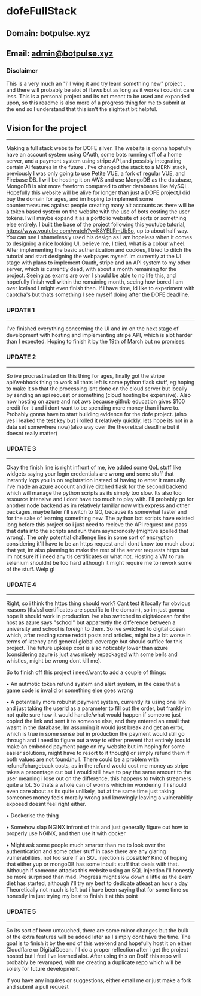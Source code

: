 # dofeFullStack
## Domain: botpulse.xyz

## Email: admin@botpulse.xyz

### Disclaimer

This is a very much an "i'll wing it and try learn something new" project , and there will probably be alot of flaws but as long as it works i couldnt care less. This is a personal project and its not meant to be used and expanded upon, so this readme is also more of a progress thing for me to submit at the end so I understand that this isn't the slightest bit helpful.

## Vision for the project
---

Making a full stack website for DOFE silver. The website is gonna hopefully have an account system using OAuth, some bots running off of a home server, and a payment system using stripe API,and possibly integrating certain AI features in the future . I've changed the stack to a MERN stack, previously I was only going to use Petite VUE, a fork of regular VUE, and Firebase DB. I will be hosting it on AWS and use MongoDB as the database, MongoDB is alot more freeform compared to other databases like MySQL. Hopefully this website will be alive for longer than just a DOFE project,I did buy the domain for ages, and im hoping to implement some countermeasures against people creating many alt accounts as there will be a token based system on the website with the use of bots costing the user tokens.I will maybe expand it as a portfolio website of sorts or something else entirely. I built the base of the project following this youtube tutorial, https://www.youtube.com/watch?v=K8YELRmUb5o, up to about half way. You can see I shamelessly used his design as I am hopeless when it comes to designing a nice looking UI, believe me, I tried, what is a colour wheel. After implementing the basic authentication and cookies, I tried to ditch the tutorial and start designing the webpages myself. Im currently at the UI stage with plans to implement Oauth, stripe and an API system to my other server, which is currently dead, with about a month remaining for the project. Seeing as exams are over I should be able to no life this, and hopefully finish well within the remaining month, seeing how bored I am over Iceland I might even finish then. If i have time, id like to experiment with captcha's but thats something I see myself doing after the DOFE deadline.

### UPDATE 1
---

I've finished everything concerning the UI and im on the next stage of development with hosting and implementing stripe API, which is alot harder than I expected. Hoping to finish it by the 19th of March but no promises.

### UPDATE 2 
---

So ive procrastinated on this thing for ages, finally got the stripe api/webhook thing to work all thats left is some python flask stuff, eg hoping to make it so that the processing isnt done on the cloud server but locally by sending an api request or something (cloud hosting be expensive). Also now hosting on azure and not aws because github education gives $100 credit for it and i dont want to be spending more money than i have to. Probably gonna have to start building evidence for the dofe project. (also yes i leaked the test key but i rolled it relatively quickly, lets hope its not in a data set somewhere now)(also way over the theoretical deadline but it doesnt really matter)

### UPDATE 3
---

Okay the finish line is right infront of me, ive added some QoL stuff like widgets saying your login credentials are wrong and some stuff that instantly logs you in on registration instead of having to enter it manually. I've made an azure account and ive ditched flask for the second backend which will manage the python scripts as its simply too slow. Its also too resource intensive and i dont have too much to play with. I'll probably go for another node backend as im relatively familiar now with express and other packages, maybe later i'll switch to GO, because its somewhat faster and for the sake of learning something new. The python bot scripts have existed long before this project so i just need to recieve the API request and pass that data into the scripts and run them asyncronosly (mightve spelled that wrong). The only potential challenge lies in some sort of encryption considering it'll have to be an https request and i dont know too much about that yet, im also planning to make the rest of the server requests https but im not sure if i need any tls certificates or what not. Hosting a VM to run selenium shouldnt be too hard although it might require me to rework some of the stuff. Welp gl

### UPDATE 4 
---

Right, so i think the https thing should work? Cant test it locally for obvious reasons (tls/ssl certificates are specific to the domain), so im just gonna hope it should work in production. Ive also switched to digitalocean for the host as azure says "school" but apparently the difference between a university and school is foreign to them. So ive switched to digital ocean which, after reading some reddit posts and articles, might be a bit worse in terms of latency and general global coverage but should suffice for this project. The future upkeep cost is also noticably lower than azure (considering azure is just aws nicely repackaged with some bells and whistles, might be wrong dont kill me). 

So to finish off this project i need/want to add a couple of things:

• An autmotic token refund system and alert system, in the case that a game code is invalid or something else goes wrong

• A potentially more robuhst payment system, currently its using one link and just taking the userId as a parameter to fill out the order, but frankly im not quite sure how it would handle/what would happen if someone just copied the link and sent it to someone else, and they entered an email that wasnt in the database. Im assuming it would just break and get an error, which is true in some sense but in production the payment would still go through and i need to figure out a way to either prevent that entirely (could make an embeded payment page on my website but im hoping for some easier solutions, might have to resort to it though) or simply refund them if both values are not found/null. There could be a problem with refund/chargeback costs, as in the refund would cost me money as stripe takes a percentage cut but i would still have to pay the same amount to the user meaning i lose out on the difference, this happens to twitch streamers quite a lot. So thats a whole can of worms which im wondering if i should even care about as its quite unlikely, but at the same time just taking someones money feels morally wrong and knowingly leaving a vulnerablitly exposed doesnt feel right either.

• Dockerise the thing 

• Somehow slap NGINX infront of this and just generally figure out how to properly use NGINX, and then use it with docker

• Might ask some people much smarter than me to look over the authentication and some other stuff in case there are any glaring vulnerabilities, not too sure if an SQL injection is possible? Kind of hoping that either yup or mongoDB has some inbuilt stuff that deals with that. Although if someone attacks this website using an SQL injection i'll honestly be more surprised than mad.
Progress might slow down a little as the exam diet has started, although i'll try my best to dedicate atleast an hour a day
Theoretically not much is left but i have been saying that for some time so honestly im just trying my best to finish it at this point

### UPDATE 5
--- 

So its sort of been untouched, there are some minor changes but the bulk of the extra features will be added later as I simply dont have the time. The goal is to finish it by the end of this weekend and hopefully host it on either Cloudflare or DigitalOcean. I'll do a proper reflection after i get the project hosted but I feel I've learned alot. After using this on DofE this repo will probably be revamped, with me creating a duplicate repo which will be solely for future development.



If you have any inquires or suggestions, either email me or just make a fork and submit a pull request

